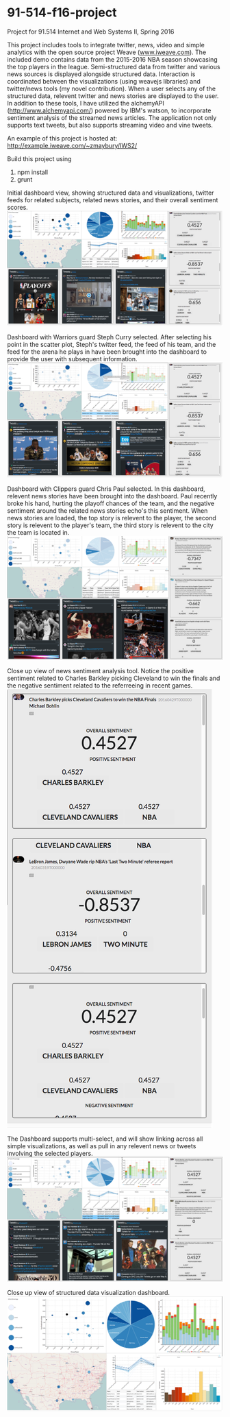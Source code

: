 # 91-514-f16-project
Project for 91.514 Internet and Web Systems II, Spring 2016

This project includes tools to integrate twitter, news, video and simple analytics with the open source project Weave (www.iweave.com). The included demo contains data from the 2015-2016 NBA season showcasing the top players in the league. Semi-structured data from twitter and various news sources is displayed alongside structured data. Interaction is coordinated between the visualizations (using weavejs libraries) and twitter/news tools (my novel contribution). When a user selects any of the structured data, relevent twitter and news stories are displayed to the user. In addition to these tools, I have utilized the alchemyAPI (http://www.alchemyapi.com/) powered by IBM's watson, to incorporate sentiment analysis of the streamed news articles. The application not only supports text tweets, but also supports streaming video and vine tweets.

An example of this project is hosted at: http://example.iweave.com/~zmaybury/IWS2/

Build this project using
  1. npm install
  2. grunt


Initial dashboard view, showing structured data and visualizations, twitter feeds for related subjects, related news stories, and their overall sentiment scores.
![alt tag](https://github.com/zmaybury/91-514-f16-project/blob/master/images/Demo.png)


Dashboard with Warriors guard Steph Curry selected. After selecting his point in the scatter plot, Steph's twitter feed, the feed of his team, and the feed for the arena he plays in have been brought into the dashboard to provide the user with subsequent information.
![alt tag](https://github.com/zmaybury/91-514-f16-project/blob/master/images/Demo_Curry_Selection.png)


Dashboard with Clippers guard Chris Paul selected. In this dashboard, relevent news stories have been brought into the dashboard. Paul recently broke his hand, hurting the playoff chances of the team, and the negative sentiment around the related news stories echo's this sentiment. When news stories are loaded, the top story is relevent to the player, the second story is relevent to the player's team, the third story is relevent to the city the team is located in.
![alt tag](https://github.com/zmaybury/91-514-f16-project/blob/master/images/Demo_Paul_Selection_Recent_Injury_Negative.png)
  

Close up view of news sentiment analysis tool. Notice the positive sentiment related to Charles Barkley picking Cleveland to win the finals and the negative sentiment related to the referreeing in recent games.<br/> 
![alt tag](https://github.com/zmaybury/91-514-f16-project/blob/master/images/News_Sentiment_Analysis.png)


The Dashboard supports multi-select, and will show linking across all simple visualizations, as well as pull in any relevent news or tweets involving the selected players.
![alt tag](https://github.com/zmaybury/91-514-f16-project/blob/master/images/Demo_Multi_Select.png)


Close up view of structured data visualization dashboard.
![alt tag](https://github.com/zmaybury/91-514-f16-project/blob/master/images/Structured_Data_Dashboard.png)
